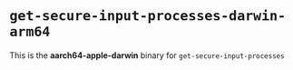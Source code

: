 # `get-secure-input-processes-darwin-arm64`

This is the **aarch64-apple-darwin** binary for `get-secure-input-processes`

